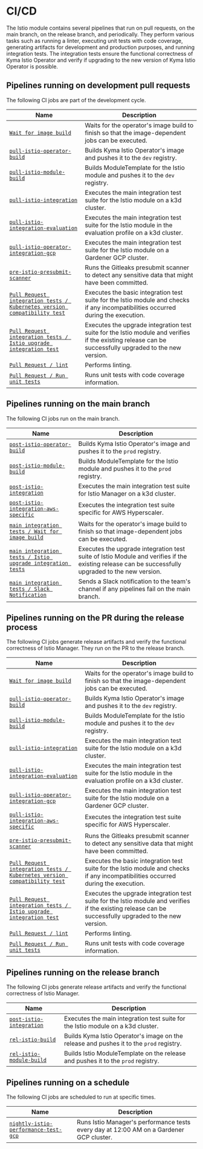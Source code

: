 # CI/CD
The Istio module contains several pipelines that run on pull requests, on the main branch, on the release branch, and periodically. They perform various tasks such as running a linter, executing unit tests with code coverage, generating artifacts for development and production purposes, and running integration tests. The integration tests ensure the functional correctness of Kyma Istio Operator and verify if upgrading to the new version of Kyma Istio Operator is possible.

## Pipelines running on development pull requests

The following CI jobs are part of the development cycle.

| Name                                                                                                                                                                                                        | Description                                                                                                                                            |
|-------------------------------------------------------------------------------------------------------------------------------------------------------------------------------------------------------------|--------------------------------------------------------------------------------------------------------------------------------------------------------|
| [`Wait for image build`](https://github.com/kyma-project/istio/blob/26d8cfa69b91828fc34afd3b6aaf63c854d0cc54/.github/workflows/pull-integration.yaml#L22)                                                   | Waits for the operator's image build to finish so that the image-dependent jobs can be executed.                                                       |
| [`pull-istio-operator-build`](https://github.com/kyma-project/test-infra/blob/885587acab2d250eca7c249642f018b6a31529a9/prow/jobs/kyma-project/istio/istio-manager.yaml#L51)                                 | Builds Kyma Istio Operator's image and pushes it to the `dev` registry.                                                                                |
| [`pull-istio-module-build`](https://github.com/kyma-project/test-infra/blob/885587acab2d250eca7c249642f018b6a31529a9/prow/jobs/kyma-project/istio/istio-manager.yaml#L6)                                    | Builds ModuleTemplate for the Istio module and pushes it to the `dev` registry.                                                                        |
| [`pull-istio-integration`](https://github.com/kyma-project/test-infra/blob/885587acab2d250eca7c249642f018b6a31529a9/prow/jobs/kyma-project/istio/istio-integration.yaml#L3)                                 | Executes the main integration test suite for the Istio module on a k3d cluster.                                                                        |
| [`pull-istio-integration-evaluation`](https://github.com/kyma-project/test-infra/blob/885587acab2d250eca7c249642f018b6a31529a9/prow/jobs/kyma-project/istio/istio-integration.yaml#L44)                     | Executes the main integration test suite for the Istio module in the evaluation profile on a k3d cluster.                                              |
| [`pull-istio-operator-integration-gcp`](https://github.com/kyma-project/test-infra/blob/885587acab2d250eca7c249642f018b6a31529a9/prow/jobs/kyma-project/istio/istio-manager.yaml#L102)                      | Executes the main integration test suite for the Istio module on a Gardener GCP cluster.                                                               |
| [`pre-istio-presubmit-scanner`](https://github.com/kyma-project/test-infra/blob/26d8cfa69b91828fc34afd3b6aaf63c854d0cc54/prow/jobs/kyma-project/test-infra/presubmit-scanner.yaml#L295)                     | Runs the Gitleaks presubmit scanner to detect any sensitive data that might have been committed.                                                       |
| [`Pull Request integration tests / Kubernetes version compatibility test`](https://github.com/kyma-project/istio/blob/26d8cfa69b91828fc34afd3b6aaf63c854d0cc54/.github/workflows/pull-integration.yaml#L33) | Executes the basic integration test suite for the Istio module and checks if any incompatibilities occurred during the execution.                      |
| [`Pull Request integration tests / Istio upgrade integration test`](https://github.com/kyma-project/istio/blob/26d8cfa69b91828fc34afd3b6aaf63c854d0cc54/.github/workflows/pull-integration.yaml#L44)        | Executes the upgrade integration test suite for the Istio module and verifies if the existing release can be successfully upgraded to the new version. |
| [`Pull Request / lint`](https://github.com/kyma-project/istio/blob/26d8cfa69b91828fc34afd3b6aaf63c854d0cc54/.github/workflows/pull-request.yaml#L24)                                                        | Performs linting.                                                                                                                                      |
| [`Pull Request / Run unit tests`](https://github.com/kyma-project/istio/blob/26d8cfa69b91828fc34afd3b6aaf63c854d0cc54/.github/workflows/pull-request.yaml#L39)                                              | Runs unit tests with code coverage information.                                                                                                        |

## Pipelines running on the main branch

The following CI jobs run on the main branch.

| Name                                                                                                                                                                                          | Description                                                                                                                                       |
|-----------------------------------------------------------------------------------------------------------------------------------------------------------------------------------------------|---------------------------------------------------------------------------------------------------------------------------------------------------|
| [`post-istio-operator-build`](https://github.com/kyma-project/test-infra/blob/885587acab2d250eca7c249642f018b6a31529a9/prow/jobs/kyma-project/istio/istio-manager.yaml#L355)                  | Builds Kyma Istio Operator's image and pushes it to the `prod` registry.                                                                          |
| [`post-istio-module-build`](https://github.com/kyma-project/test-infra/blob/885587acab2d250eca7c249642f018b6a31529a9/prow/jobs/kyma-project/istio/istio-manager.yaml#L208)                    | Builds ModuleTemplate for the Istio module and pushes it to the `prod` registry.                                                                  |
| [`post-istio-integration`](https://github.com/kyma-project/test-infra/blob/885587acab2d250eca7c249642f018b6a31529a9/prow/jobs/kyma-project/istio/istio-integration.yaml#L87)                  | Executes the main integration test suite for Istio Manager on a k3d cluster.                                                                      |
| [`post-istio-integration-aws-specific`](https://github.com/kyma-project/test-infra/blob/885587acab2d250eca7c249642f018b6a31529a9/prow/jobs/kyma-project/istio/istio-manager.yaml#L410)        | Executes the integration test suite specific for AWS Hyperscaler.                                                                                 |
| [`main integration tests / Wait for image build`](https://github.com/kyma-project/istio/blob/26d8cfa69b91828fc34afd3b6aaf63c854d0cc54/.github/workflows/main-integration.yaml#L20)            | Waits for the operator's image build to finish so that image-dependent jobs can be executed.                                                      |
| [`main integration tests / Istio upgrade integration tests`](https://github.com/kyma-project/istio/blob/26d8cfa69b91828fc34afd3b6aaf63c854d0cc54/.github/workflows/main-integration.yaml#L30) | Executes the upgrade integration test suite of Istio Module and verifies if the existing release can be successfully upgraded to the new version. |
| [`main integration tests / Slack Notification`](https://github.com/kyma-project/istio/blob/26d8cfa69b91828fc34afd3b6aaf63c854d0cc54/.github/workflows/main-integration.yaml#L44)              | Sends a Slack notification to the team's channel if any pipelines fail on the main branch.                                                        |

## Pipelines running on the PR during the release process

The following CI jobs generate release artifacts and verify the functional correctness of Istio Manager. They run on the PR to the release branch.

| Name                                                                                                                                                                                                        | Description                                                                                                                                            |
|-------------------------------------------------------------------------------------------------------------------------------------------------------------------------------------------------------------|--------------------------------------------------------------------------------------------------------------------------------------------------------|
| [`Wait for image build`](https://github.com/kyma-project/istio/blob/26d8cfa69b91828fc34afd3b6aaf63c854d0cc54/.github/workflows/pull-integration.yaml#L22)                                                   | Waits for the operator's image build to finish so that the image-dependent jobs can be executed.                                                       |
| [`pull-istio-operator-build`](https://github.com/kyma-project/test-infra/blob/885587acab2d250eca7c249642f018b6a31529a9/prow/jobs/kyma-project/istio/istio-manager.yaml#L51)                                 | Builds Kyma Istio Operator's image and pushes it to the `dev` registry.                                                                                |
| [`pull-istio-module-build`](https://github.com/kyma-project/test-infra/blob/885587acab2d250eca7c249642f018b6a31529a9/prow/jobs/kyma-project/istio/istio-manager.yaml#L6)                                    | Builds ModuleTemplate for the Istio module and pushes it to the `dev` registry.                                                                        |
| [`pull-istio-integration`](https://github.com/kyma-project/test-infra/blob/885587acab2d250eca7c249642f018b6a31529a9/prow/jobs/kyma-project/istio/istio-integration.yaml#L3)                                 | Executes the main integration test suite for the Istio module on a k3d cluster.                                                                        |
| [`pull-istio-integration-evaluation`](https://github.com/kyma-project/test-infra/blob/885587acab2d250eca7c249642f018b6a31529a9/prow/jobs/kyma-project/istio/istio-integration.yaml#L44)                     | Executes the main integration test suite for the Istio module in the evaluation profile on a k3d cluster.                                              |
| [`pull-istio-operator-integration-gcp`](https://github.com/kyma-project/test-infra/blob/885587acab2d250eca7c249642f018b6a31529a9/prow/jobs/kyma-project/istio/istio-manager.yaml#L102)                      | Executes the main integration test suite for the Istio module on a Gardener GCP cluster.                                                               |
| [`pull-istio-integration-aws-specific`](https://github.com/kyma-project/test-infra/blob/885587acab2d250eca7c249642f018b6a31529a9/prow/jobs/kyma-project/istio/istio-manager.yaml#L160)                      | Executes the integration test suite specific for AWS Hyperscaler.                                                                                      |
| [`pre-istio-presubmit-scanner`](https://github.com/kyma-project/test-infra/blob/885587acab2d250eca7c249642f018b6a31529a9/prow/jobs/kyma-project/test-infra/presubmit-scanner.yaml#L295)                     | Runs the Gitleaks presubmit scanner to detect any sensitive data that might have been committed.                                                       |
| [`Pull Request integration tests / Kubernetes version compatibility test`](https://github.com/kyma-project/istio/blob/26d8cfa69b91828fc34afd3b6aaf63c854d0cc54/.github/workflows/pull-integration.yaml#L33) | Executes the basic integration test suite for the Istio module and checks if any incompatibilities occurred during the execution.                      |
| [`Pull Request integration tests / Istio upgrade integration test`](https://github.com/kyma-project/istio/blob/26d8cfa69b91828fc34afd3b6aaf63c854d0cc54/.github/workflows/pull-integration.yaml#L44)        | Executes the upgrade integration test suite for the Istio module and verifies if the existing release can be successfully upgraded to the new version. |
| [`Pull Request / lint`](https://github.com/kyma-project/istio/blob/26d8cfa69b91828fc34afd3b6aaf63c854d0cc54/.github/workflows/pull-request.yaml#L24)                                                        | Performs linting.                                                                                                                                      |
| [`Pull Request / Run unit tests`](https://github.com/kyma-project/istio/blob/26d8cfa69b91828fc34afd3b6aaf63c854d0cc54/.github/workflows/pull-request.yaml#L39)                                              | Runs unit tests with code coverage information.                                                                                                        |

## Pipelines running on the release branch

The following CI jobs generate release artifacts and verify the functional correctness of Istio Manager.

| Name                                                                                                                                                                         | Description                                                                             |
|------------------------------------------------------------------------------------------------------------------------------------------------------------------------------|-----------------------------------------------------------------------------------------|
| [`post-istio-integration`](https://github.com/kyma-project/test-infra/blob/885587acab2d250eca7c249642f018b6a31529a9/prow/jobs/kyma-project/istio/istio-integration.yaml#L87) | Executes the main integration test suite for the Istio module on a k3d cluster.         |
| [`rel-istio-build`](https://github.com/kyma-project/test-infra/blob/885587acab2d250eca7c249642f018b6a31529a9/prow/jobs/kyma-project/istio/istio-manager.yaml#L253)           | Builds Kyma Istio Operator's image on the release and pushes it to the `prod` registry. |
| [`rel-istio-module-build`](https://github.com/kyma-project/test-infra/blob/885587acab2d250eca7c249642f018b6a31529a9/prow/jobs/kyma-project/istio/istio-manager.yaml#L308)    | Builds Istio ModuleTemplate on the release and pushes it to the `prod` registry.        |

## Pipelines running on a schedule

The following CI jobs are scheduled to run at specific times.

| Name                                                                                                                                                                                  | Description                                                                             |
|---------------------------------------------------------------------------------------------------------------------------------------------------------------------------------------|-----------------------------------------------------------------------------------------|
| [`nightly-istio-performance-test-gcp`](https://github.com/kyma-project/test-infra/blob/885587acab2d250eca7c249642f018b6a31529a9/prow/jobs/kyma-project/istio/istio-manager.yaml#L460) | Runs Istio Manager's performance tests every day at 12:00 AM on a Gardener GCP cluster. |